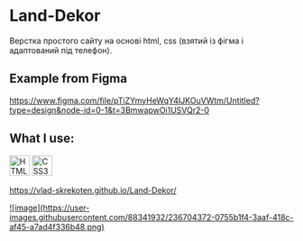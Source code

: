 # Land-Dekor
Верстка простого сайту на основі html, css (взятий із фігма і адаптований під телефон).

## Example from Figma
https://www.figma.com/file/pTiZYmyHeWqY4IJKOuVWtm/Untitled?type=design&node-id=0-1&t=3BmwapwOi1USVQr2-0

## What I use:

<p align="left">
<a href="https://developer.mozilla.org/en-US/docs/Glossary/HTML5" target="_blank" rel="noreferrer"><img src="https://raw.githubusercontent.com/danielcranney/readme-generator/main/public/icons/skills/html5-colored.svg" width="36" height="36" alt="HTML5" /></a>
<a href="https://www.w3.org/TR/CSS/#css" target="_blank" rel="noreferrer"><img src="https://raw.githubusercontent.com/danielcranney/readme-generator/main/public/icons/skills/css3-colored.svg" width="36" height="36" alt="CSS3" /></a>

https://vlad-skrekoten.github.io/Land-Dekor/

<a href="https://vlad-skrekoten.github.io/Land-Dekor/>![image](https://user-images.githubusercontent.com/88341932/236217520-98e3d054-913a-4454-9fc0-ccec6dfb0c66.png)">
![image](https://user-images.githubusercontent.com/88341932/236704372-0755b1f4-3aaf-418c-af45-a7ad4f336b48.png)
</a>



